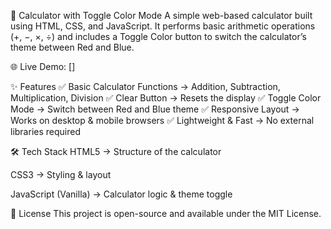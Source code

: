 🔢 Calculator with Toggle Color Mode
A simple web-based calculator built using HTML, CSS, and JavaScript.
It performs basic arithmetic operations (+, −, ×, ÷) and includes a Toggle Color button to switch the calculator’s theme between Red and Blue.

🌐 Live Demo: []

✨ Features
✅ Basic Calculator Functions → Addition, Subtraction, Multiplication, Division
✅ Clear Button → Resets the display
✅ Toggle Color Mode → Switch between Red and Blue theme
✅ Responsive Layout → Works on desktop & mobile browsers
✅ Lightweight & Fast → No external libraries required

🛠️ Tech Stack
HTML5 → Structure of the calculator

CSS3 → Styling & layout

JavaScript (Vanilla) → Calculator logic & theme toggle

📜 License
This project is open-source and available under the MIT License.
